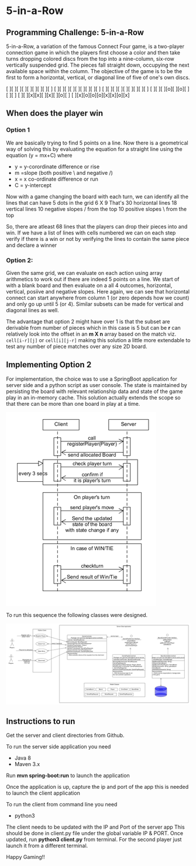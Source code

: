 # 5-in-a-Row
## Programming Challenge: 5-in-a-Row
5-in-a-Row, a variation of the famous Connect Four game, is a two-player connection game
in which the players first choose a color and then take turns dropping colored discs from the
top into a nine-column, six-row vertically suspended grid. The pieces fall straight down,
occupying the next available space within the column. The objective of the game is to be the
first to form a horizontal, vertical, or diagonal line of five of one's own discs.

[ ][ ][ ][ ][ ][ ][ ][ ][ ]
[ ][ ][ ][ ][ ][ ][ ][ ][ ]
[ ][ ][ ][ ][ ][ ][ ][ ][ ]
[ ][ ][ ][o][ ][o][ ][ ][ ]
[ ][ ][x][x][ ][x][ ][o][ ]
[ ][x][o][o][o][x][x][o][x]

## When does the player win

### Option 1
We are basically trying to find 5 points on a line.
Now there is a geometrical way of solving this by evaluating the equation for a straight line using the equation (y = mx+C)
where 
* y = y-corordinate difference or rise
* m =slope (both positive \ and negative /)
* x = x co-ordinate difference or run
* C = y-intercept

Now with a game changing the board with each turn, we can identify all the lines that can have 5 dots in the grid 6 X 9
That's 
30 horizontal lines
18 vertical lines
10 negative slopes / from the top
10 positive slopes \ from the top

So, there are atleast 68 lines that the players can drop their pieces into and win.
If we have a list of lines with cells numbered we can on each step verify if there is a win or not by verifying the lines to contain the same piece and declare a winner

### Option 2: 

Given the same grid, we can evaluate on each action using array arithmetics to work out if there are indeed 5 points on a line.
We start of with a blank board and then evaluate on a all 4 outcomes, horizontal, vertical, posiive and negative slopes.
Here again, we can see that horizontal connect can start anywhere from column 1 (or zero depends how we count) and only go up until 5 (or 4). Similar subsets can be made for vertical and diagonal lines as well.

The advantage that option 2 might have over 1 is that the subset are derivable from number of pieces which in this case is 5 but can be **r**
can relatively look into the offset in an **m X n** array based on the match viz. ``cell[i-r][j]`` or ``cell[i][j-r]`` making this solution a little more extendable to test
any number of piece matches over any size 2D board.

## Implementing Option 2

For implementation, the choice was to use a SpringBoot application for server side and a python script as user console.
The state is maintained by persisting the board with relevant relationship data and state of the game play in an in-memory cache.
This solution actually extends the scope so that there can be more than one board in play at a time.

![Sequence Diagram](docs/images/SequenceDiagram.png)

To run this sequence the following classes were designed.

![Class Diagram](docs/images/ClassDiagram.png)

## Instructions to run

Get the server and client directories from Github.

To run the server side application you need
* Java 8
* Maven 3.x

Run **mvn spring-boot:run** to launch the application

Once the application is up, capture the ip and port of the app this is needed to launch the client application


To run the client from command line you need
* python3

The client needs to be updated with the IP and Port of the server app
This should be done in client.py file under the global variable IP & PORT.
Once updated, run **python3 client.py** from terminal.
For the second player just launch it from a different terminal.

Happy Gaming!!

